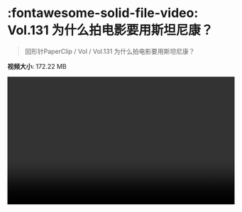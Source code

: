 # :fontawesome-solid-file-video: Vol.131 为什么拍电影要用斯坦尼康？

> 回形针PaperClip / Vol / Vol.131 为什么拍电影要用斯坦尼康？

**视频大小**: 172.22 MB

<video id="V-62e62acd717cb0686dfdea57eb50ce58" width="512" height="288" preload="none" playsinline webkit-playsinline></video>